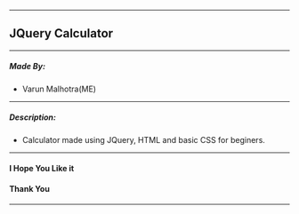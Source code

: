 ***
## JQuery Calculator
***
##### Made By: 
  - Varun Malhotra(ME)
***
##### Description:
  - Calculator made using JQuery, HTML and basic CSS for beginers.
***
#### I Hope You Like it
#### Thank You
***
